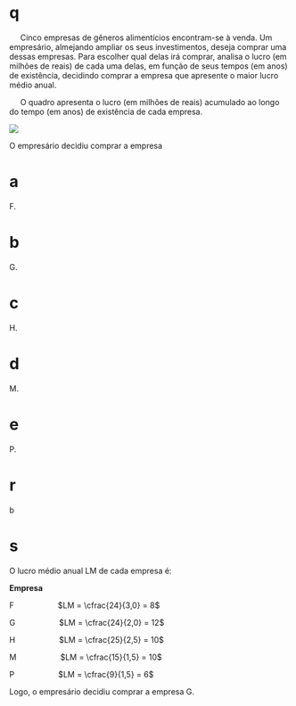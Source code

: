 # q
     Cinco empresas de gêneros alimentícios encontram-se à venda. Um empresário, almejando ampliar os seus investimentos, deseja comprar uma dessas empresas. Para escolher qual delas irá comprar, analisa o lucro (em milhões de reais) de cada uma delas, em função de seus tempos (em anos) de existência, decidindo comprar a empresa que apresente o maior lucro médio anual.

     O quadro apresenta o lucro (em milhões de reais) acumulado ao longo do tempo (em anos) de existência de cada empresa.

![](https://firebasestorage.googleapis.com/v0/b/firebase-enemio.appspot.com/o/questoes%2F497%2Fdb5dca1c-7db0-a679-c269-fda9c27747a5.png?alt=media\&token=ea1c9e67-c545-4a80-933a-bba128ae0213)

O empresário decidiu comprar a empresa

# a
F.

# b
G.

# c
H.

# d
M.

# e
P.

# r
b

# s
O lucro médio anual LM de cada empresa é:

**Empresa**

F                    $LM = \cfrac{24}{3,0} = 8$

G                    $LM = \cfrac{24}{2,0} = 12$

H                    $LM = \cfrac{25}{2,5} = 10$

M                    $LM = \cfrac{15}{1,5} = 10$

P                    $LM = \cfrac{9}{1,5} = 6$

Logo, o empresário decidiu comprar a empresa G.
